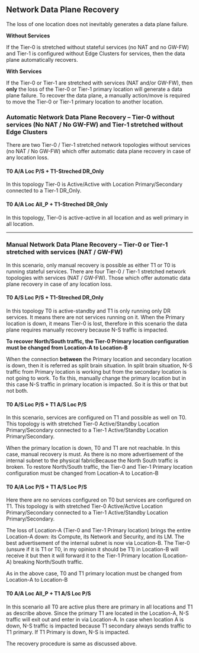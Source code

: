 ## Network Data Plane Recovery

The loss of one location does not inevitably generates a data plane failure.

**Without Services**

If the Tier-0 is stretched without stateful services (no NAT and no GW-FW) and Tier-1 is configured without Edge Clusters for services, then the data plane automatically recovers.

**With Services**

If the Tier-0 or Tier-1 are stretched with services (NAT and/or GW-FW), then **only** the loss of the Tier-0 or Tier-1 primary location will generate a data plane failure. To recover the data plane, a manually action/move is required to move the Tier-0 or Tier-1 primary location to another location.

### Automatic Network Data Plane Recovery – Tier-0 without services (No NAT / No GW-FW) and Tier-1 stretched without Edge Clusters

There are two Tier-0 / Tier-1 stretched network topologies without services (no NAT / No GW-FW) which offer automatic data plane recovery in case of any location loss.

#### T0 A/A Loc P/S + T1-Streched DR_Only

In this topology Tier-0 is Active/Active with Location Primary/Secondary connected to a Tier-1 DR_Only.

#### T0 A/A Loc All_P + T1-Streched DR_Only

In this topology, Tier-0 is active-active in all location and as well primary in all location.

---

### Manual Network Data Plane Recovery – Tier-0 or Tier-1 stretched with services (NAT / GW-FW)

In this scenario, only manual recovery is possible as either T1 or T0 is running stateful services. There are four Tier-0 / Tier-1 stretched network topologies with services (NAT / GW-FW). Those which offer automatic data plane recovery in case of any location loss.

#### T0 A/S Loc P/S + T1-Streched DR_Only

In this topology T0 is active-standby and T1 is only running only DR services. It means there are not services running on it. When the Primary location is down, it means Tier-0 is lost, therefore in this scenario the data plane requires manually recovery because N-S traffic is impacted. 

**To recover North/South traffic, the Tier-0 Primary location configuration must be changed from Location-A to Location-B**

When the connection **between** the Primary location and secondary location is down, then it is referred as split brain situation. In split brain situation, N-S traffic from Primary location is working but from the secondary location is not going to work. To fix this, manually change the primary location but in this case N-S traffic in primary location is impacted. So it is this or that but not both.

#### T0 A/S Loc P/S + T1 A/S Loc P/S

In this scenario, services are configured on T1 and possible as well on T0. This topology is with stretched Tier-0 Active/Standby Location Primary/Secondary connected to a Tier-1 Active/Standby Location Primary/Secondary.

When the primary location is down, T0 and T1 are not reachable. In this case, manual recovery is must. As there is no more advertisement of the internal subnet to the physical fabricBecause the North South traffic is broken. To restore North/South traffic, the Tier-0 and Tier-1 Primary location configuration must be changed from Location-A to Location-B

#### T0 A/A Loc P/S + T1 A/S Loc P/S

Here there are no services configured on T0 but services are configured on T1. This topology is with stretched Tier-0 Active/Active Location Primary/Secondary connected to a Tier-1 Active/Standby Location Primary/Secondary.

The loss of Location-A (Tier-0 and Tier-1 Primary location) brings the entire Location-A down: its Compute, its Network and Security, and its LM. The best advertisement of the internal subnet is now via Location-B. The Tier-0 (unsure if it is T1 or T0, in my opinion it should be T1) in Location-B will receive it but then it will forward it to the Tier-1 Primary location (Location-A) breaking North/South traffic.

As in the above case, T0 and T1 primary location must be changed from Location-A to Location-B

#### T0 A/A Loc All_P + T1 A/S Loc P/S

In this scenario all T0 are active plus there are primary in all locations and T1 as describe above. Since the primary T1 are located in the Location-A, N-S traffic will exit out and enter in via Location-A. In case when location A is down, N-S traffic is impacted because T1 secondary always sends traffic to T1 primary. If T1 Primary is down, N-S is impacted.

The recovery procedure is same as discussed above.
